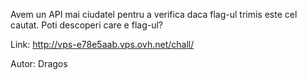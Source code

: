 Avem un API mai ciudatel pentru a verifica daca flag-ul trimis este cel cautat. Poti descoperi care e flag-ul?

Link: http://vps-e78e5aab.vps.ovh.net/chall/

Autor: Dragos
